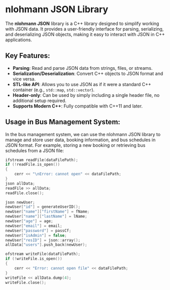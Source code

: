 # nlohmann JSON Library

The **nlohmann JSON** library is a C++ library designed to simplify working with JSON data. It provides a user-friendly interface for parsing, serializing, and deserializing JSON objects, making it easy to interact with JSON in C++ applications.

## Key Features:

- **Parsing**: Read and parse JSON data from strings, files, or streams.
- **Serialization/Deserialization**: Convert C++ objects to JSON format and vice versa.
- **STL-like API**: Allows you to use JSON as if it were a standard C++ container (e.g., `std::map`, `std::vector`).
- **Header-only**: Can be used by simply including a single header file, no additional setup required.
- **Supports Modern C++**: Fully compatible with C++11 and later.

## Usage in Bus Management System:

In the bus management system, we can use the nlohmann JSON library to manage and store user data, booking information, and bus schedules in JSON format. For example, storing a new booking or retrieving bus schedules from a JSON file:

```cpp
ifstream readFile(dataFilePath);
if (!readFile.is_open())
{
    cerr << "\nError: cannot open" << dataFilePath;
}
json allData;
readFile >> allData;
readFile.close();

json newUser;
newUser["id"] = generateUserID();
newUser["name"]["firstName"] = fName;
newUser["name"]["lastName"] = lName;
newUser["age"] = age;
newUser["email"] = email;
newUser["password"] = passCf;
newUser["isAdmin"] = false;
newUser["resID"] = json::array();
allData["users"].push_back(newUser);

ofstream writeFile(dataFilePath);
if (!writeFile.is_open())
{
    cerr << "Error: cannot open file" << dataFilePath;
}
writeFile << allData.dump(4);
writeFile.close();
```
